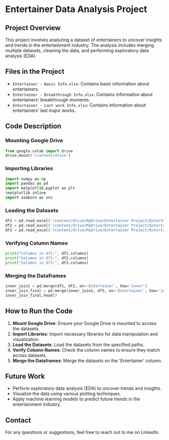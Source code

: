 # Entertainer Data Analysis Project

## Project Overview

This project involves analyzing a dataset of entertainers to uncover insights and trends in the entertainment industry. The analysis includes merging multiple datasets, cleaning the data, and performing exploratory data analysis (EDA).

## Files in the Project

- `Entertainer - Basic Info.xlsx`: Contains basic information about entertainers.
- `Entertainer - Breakthrough Info.xlsx`: Contains information about entertainers' breakthrough moments.
- `Entertainer - Last work Info.xlsx`: Contains information about entertainers' last major works.

## Code Description

### Mounting Google Drive

```python
from google.colab import drive
drive.mount('/content/drive')
```

### Importing Libraries

```python
import numpy as np
import pandas as pd
import matplotlib.pyplot as plt
%matplotlib inline
import seaborn as sns
```

### Loading the Datasets

```python
df1 = pd.read_excel('/content/drive/MyDrive/Entertainer Project/Entertainer - Basic Info.xlsx')
df2 = pd.read_excel('/content/drive/MyDrive/Entertainer Project/Entertainer - Breakthrough Info.xlsx')
df3 = pd.read_excel('/content/drive/MyDrive/Entertainer Project/Entertainer - Last work Info.xlsx')
```

### Verifying Column Names

```python
print("Columns in df1:", df1.columns)
print("Columns in df2:", df2.columns)
print("Columns in df3:", df3.columns)
```

### Merging the Dataframes

```python
inner_join1 = pd.merge(df1, df2, on='Entertainer', how='inner')
inner_join_final = pd.merge(inner_join1, df3, on='Entertainer', how='inner')
inner_join_final.head()
```

## How to Run the Code

1. **Mount Google Drive**: Ensure your Google Drive is mounted to access the datasets.
2. **Import Libraries**: Import necessary libraries for data manipulation and visualization.
3. **Load the Datasets**: Load the datasets from the specified paths.
4. **Verify Column Names**: Check the column names to ensure they match across datasets.
5. **Merge the Dataframes**: Merge the datasets on the 'Entertainer' column.

## Future Work

- Perform exploratory data analysis (EDA) to uncover trends and insights.
- Visualize the data using various plotting techniques.
- Apply machine learning models to predict future trends in the entertainment industry.

## Contact

For any questions or suggestions, feel free to reach out to me on LinkedIn.

